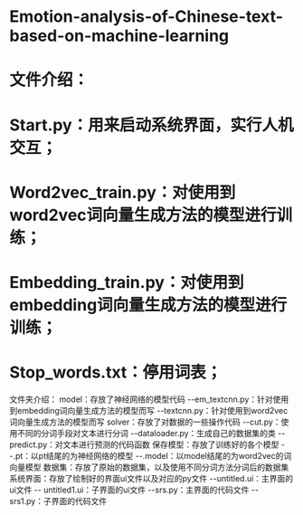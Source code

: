 # Emotion-analysis-of-Chinese-text-based-on-machine-learning
# 文件介绍：
# Start.py：用来启动系统界面，实行人机交互；
# Word2vec_train.py：对使用到word2vec词向量生成方法的模型进行训练；
# Embedding_train.py：对使用到embedding词向量生成方法的模型进行训练；
# Stop_words.txt：停用词表；

文件夹介绍：
model：存放了神经网络的模型代码
--em_textcnn.py：针对使用到embedding词向量生成方法的模型而写
--textcnn.py：针对使用到word2vec词向量生成方法的模型而写
solver：存放了对数据的一些操作代码
--cut.py：使用不同的分词手段对文本进行分词
--dataloader.py：生成自己的数据集的类
--predict.py：对文本进行预测的代码函数
保存模型：存放了训练好的各个模型
--.pt：以pt结尾的为神经网络的模型
--.model：以model结尾的为word2vec的词向量模型
数据集：存放了原始的数据集，以及使用不同分词方法分词后的数据集
系统界面：存放了绘制好的界面ui文件以及对应的py文件
--untitled.ui：主界面的ui文件
-- untitled1.ui：子界面的ui文件
--srs.py：主界面的代码文件
-- srs1.py：子界面的代码文件

